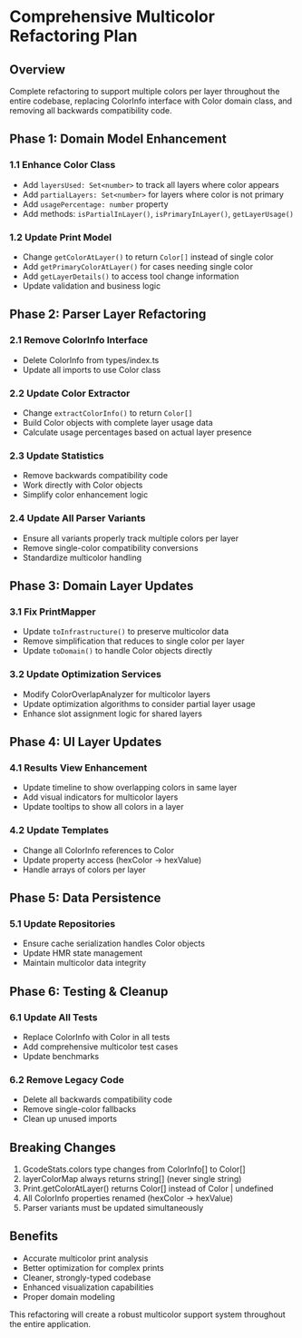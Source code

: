 # Comprehensive Multicolor Refactoring Plan

## Overview

Complete refactoring to support multiple colors per layer throughout the entire codebase, replacing ColorInfo interface with Color domain class, and removing all backwards compatibility code.

## Phase 1: Domain Model Enhancement

### 1.1 Enhance Color Class

- Add `layersUsed: Set<number>` to track all layers where color appears
- Add `partialLayers: Set<number>` for layers where color is not primary
- Add `usagePercentage: number` property
- Add methods: `isPartialInLayer()`, `isPrimaryInLayer()`, `getLayerUsage()`

### 1.2 Update Print Model

- Change `getColorAtLayer()` to return `Color[]` instead of single color
- Add `getPrimaryColorAtLayer()` for cases needing single color
- Add `getLayerDetails()` to access tool change information
- Update validation and business logic

## Phase 2: Parser Layer Refactoring

### 2.1 Remove ColorInfo Interface

- Delete ColorInfo from types/index.ts
- Update all imports to use Color class

### 2.2 Update Color Extractor

- Change `extractColorInfo()` to return `Color[]`
- Build Color objects with complete layer usage data
- Calculate usage percentages based on actual layer presence

### 2.3 Update Statistics

- Remove backwards compatibility code
- Work directly with Color objects
- Simplify color enhancement logic

### 2.4 Update All Parser Variants

- Ensure all variants properly track multiple colors per layer
- Remove single-color compatibility conversions
- Standardize multicolor handling

## Phase 3: Domain Layer Updates

### 3.1 Fix PrintMapper

- Update `toInfrastructure()` to preserve multicolor data
- Remove simplification that reduces to single color per layer
- Update `toDomain()` to handle Color objects directly

### 3.2 Update Optimization Services

- Modify ColorOverlapAnalyzer for multicolor layers
- Update optimization algorithms to consider partial layer usage
- Enhance slot assignment logic for shared layers

## Phase 4: UI Layer Updates

### 4.1 Results View Enhancement

- Update timeline to show overlapping colors in same layer
- Add visual indicators for multicolor layers
- Update tooltips to show all colors in a layer

### 4.2 Update Templates

- Change all ColorInfo references to Color
- Update property access (hexColor → hexValue)
- Handle arrays of colors per layer

## Phase 5: Data Persistence

### 5.1 Update Repositories

- Ensure cache serialization handles Color objects
- Update HMR state management
- Maintain multicolor data integrity

## Phase 6: Testing & Cleanup

### 6.1 Update All Tests

- Replace ColorInfo with Color in all tests
- Add comprehensive multicolor test cases
- Update benchmarks

### 6.2 Remove Legacy Code

- Delete all backwards compatibility code
- Remove single-color fallbacks
- Clean up unused imports

## Breaking Changes

1. GcodeStats.colors type changes from ColorInfo[] to Color[]
2. layerColorMap always returns string[] (never single string)
3. Print.getColorAtLayer() returns Color[] instead of Color | undefined
4. All ColorInfo properties renamed (hexColor → hexValue)
5. Parser variants must be updated simultaneously

## Benefits

- Accurate multicolor print analysis
- Better optimization for complex prints
- Cleaner, strongly-typed codebase
- Enhanced visualization capabilities
- Proper domain modeling

This refactoring will create a robust multicolor support system throughout the entire application.
